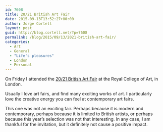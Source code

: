 ```yaml
---
id: 7608
title: 20/21 British Art Fair
date: 2015-09-13T13:52:27+00:00
author: Jorge Cortell
layout: post
guid: http://blog.cortell.net/?p=7608
permalink: /blog/2015/09/13/2021-british-art-fair/
categories:
  - Art
  - General
  - "Life's pleasures"
  - London
  - Personal
---
```

On Friday I attended the <a href="http://britishartfair.co.uk/" target="_blank">20/21 British Art Fair</a> at the Royal College of Art, in London.

Usually I love art fairs, and find many exciting works of art. I particularly love the creative energy you can feel at contemporary art fairs.

This one was not an exciting fair. Perhaps because it is modern and contemporary, perhaps because it is limited to British artists, or perhaps because this year’s selection was not that interesting. In any case, I am thankful for the invitation, but it definitely not cause a positive impact.